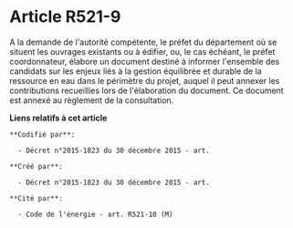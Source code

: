 # Article R521-9

A la demande de l'autorité compétente, le préfet du département où se situent les ouvrages existants ou à édifier, ou, le cas
échéant, le préfet coordonnateur, élabore un document destiné à informer l'ensemble des candidats sur les enjeux liés à la
gestion équilibrée et durable de la ressource en eau dans le périmètre du projet, auquel il peut annexer les contributions
recueillies lors de l'élaboration du document. Ce document est annexé au règlement de la consultation.

**Liens relatifs à cet article**

	**Codifié par**:

	  - Décret n°2015-1823 du 30 décembre 2015 - art.

	**Créé par**:

	  - Décret n°2015-1823 du 30 décembre 2015 - art.

	**Cité par**:

	  - Code de l'énergie - art. R521-10 (M)
